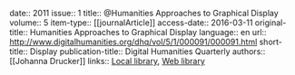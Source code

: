 date:: 2011
issue:: 1
title:: @Humanities Approaches to Graphical Display
volume:: 5
item-type:: [[journalArticle]]
access-date:: 2016-03-11
original-title:: Humanities Approaches to Graphical Display
language:: en
url:: http://www.digitalhumanities.org/dhq/vol/5/1/000091/000091.html
short-title:: Display
publication-title:: Digital Humanities Quarterly
authors:: [[Johanna Drucker]]
links:: [Local library](zotero://select/groups/2386895/items/NX9L5U67), [Web library](https://www.zotero.org/groups/2386895/items/NX9L5U67)
